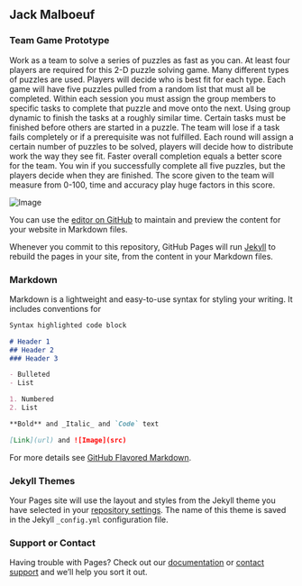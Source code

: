 ## Jack Malboeuf

### Team Game Prototype
Work as a team to solve a series of puzzles as fast as you can. At least four players are required for this 2-D puzzle solving game. Many different types of puzzles are used. Players will decide who is best fit for each type. Each game will have five puzzles pulled from a random list that must all be completed. Within each session you must assign the group members to specific tasks to complete that puzzle and move onto the next. Using group dynamic to finish the tasks at a roughly similar time. Certain tasks must be finished before others are started in a puzzle. The team will lose if a task fails completely or if a prerequisite was not fulfilled. Each round will assign a certain number of puzzles to be solved, players will decide how to distribute work the way they see fit. Faster overall completion equals a better score for the team. You win if you successfully complete all five puzzles, but the players decide when they are finished. The score given to the team will measure from 0-100, time and accuracy play huge factors in this score. 



![Image](src)

You can use the [editor on GitHub](https://github.com/jackmalboeuf/jackmalboeuf.github.io/edit/master/index.md) to maintain and preview the content for your website in Markdown files.

Whenever you commit to this repository, GitHub Pages will run [Jekyll](https://jekyllrb.com/) to rebuild the pages in your site, from the content in your Markdown files.

### Markdown

Markdown is a lightweight and easy-to-use syntax for styling your writing. It includes conventions for

```markdown
Syntax highlighted code block

# Header 1
## Header 2
### Header 3

- Bulleted
- List

1. Numbered
2. List

**Bold** and _Italic_ and `Code` text

[Link](url) and ![Image](src)
```

For more details see [GitHub Flavored Markdown](https://guides.github.com/features/mastering-markdown/).

### Jekyll Themes

Your Pages site will use the layout and styles from the Jekyll theme you have selected in your [repository settings](https://github.com/jackmalboeuf/jackmalboeuf.github.io/settings). The name of this theme is saved in the Jekyll `_config.yml` configuration file.

### Support or Contact

Having trouble with Pages? Check out our [documentation](https://help.github.com/categories/github-pages-basics/) or [contact support](https://github.com/contact) and we’ll help you sort it out.
